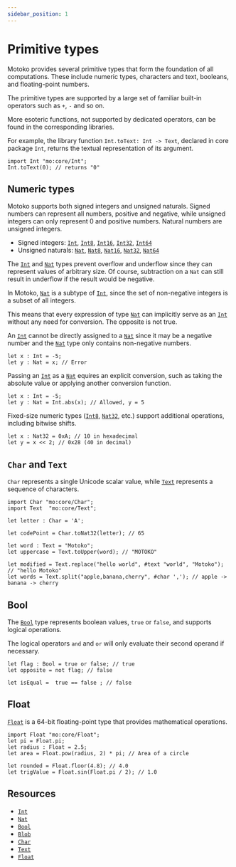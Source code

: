 ```yaml
---
sidebar_position: 1
---
```


# Primitive types

Motoko provides several primitive types that form the foundation of all computations. These include numeric types, characters and text, booleans, and floating-point numbers.

The primitive types are supported by a large set of familiar built-in operators such as `+`, `-` and so on.

More esoteric functions, not supported by dedicated operators, can be found in the corresponding libraries.

For example, the library function `Int.toText: Int -> Text`, declared in core package `Int`, returns the textual representation of its argument.

```motoko name=int
import Int "mo:core/Int";
Int.toText(0); // returns "0"
```

## Numeric types

Motoko supports both signed integers and unsigned naturals. Signed numbers can represent all numbers, positive and negative, while unsigned integers can only represent 0 and positive numbers. Natural numbers are unsigned integers.

- Signed integers: [`Int`](https://internetcomputer.org/docs/motoko/core/Int), [`Int8`](https://internetcomputer.org/docs/motoko/core/Int8), [`Int16`](https://internetcomputer.org/docs/motoko/core/Int16), [`Int32`](https://internetcomputer.org/docs/motoko/core/Int32), [`Int64`](https://internetcomputer.org/docs/motoko/core/Int64)
- Unsigned naturals: [`Nat`](https://internetcomputer.org/docs/motoko/core/Nat), [`Nat8`](https://internetcomputer.org/docs/motoko/core/Nat8), [`Nat16`](https://internetcomputer.org/docs/motoko/core/Nat16), [`Nat32`](https://internetcomputer.org/docs/motoko/core/Nat32), [`Nat64`](https://internetcomputer.org/docs/motoko/core/Nat64)

The [`Int`](https://internetcomputer.org/docs/motoko/core/Int) and [`Nat`](https://internetcomputer.org/docs/motoko/core/Nat) types prevent overflow and underflow since they can represent values of arbitrary size. Of course, subtraction on a `Nat` can still result in underflow if the result would be negative.

In Motoko, [`Nat`](https://internetcomputer.org/docs/motoko/core/Nat) is a subtype of [`Int`](https://internetcomputer.org/docs/motoko/core/Int), since the set of non-negative integers is a subset of all integers.

This means that every expression of type [`Nat`](https://internetcomputer.org/docs/motoko/core/Nat) can implicitly serve as an [`Int`](https://internetcomputer.org/docs/motoko/core/Int) without any need for conversion. The opposite is not true.

An [`Int`](https://internetcomputer.org/docs/motoko/core/Int) cannot be directly assigned to a [`Nat`](https://internetcomputer.org/docs/motoko/core/) since it may be a negative number and the [`Nat`](https://internetcomputer.org/docs/motoko/core/Nat) type only contains non-negative numbers.

```motoko
let x : Int = -5;
let y : Nat = x; // Error
```

Passing an [`Int`](https://internetcomputer.org/docs/motoko/core/Int) as a [`Nat`](https://internetcomputer.org/docs/motoko/core/Nat) equires an explicit conversion, such as taking the absolute value or applying another conversion function.

```motoko no-repl
let x : Int = -5;
let y : Nat = Int.abs(x); // Allowed, y = 5
```

Fixed-size numeric types ([`Int8`](https://internetcomputer.org/docs/motoko/core/Int8), [`Nat32`](https://internetcomputer.org/docs/motoko/core/Nat32), etc.) support additional operations, including bitwise shifts.

```motoko
let x : Nat32 = 0xA; // 10 in hexadecimal
let y = x << 2; // 0x28 (40 in decimal)
```

## `Char` and `Text`

`Char` represents a single Unicode scalar value, while [`Text`](https://internetcomputer.org/docs/motoko/core/Text) represents a sequence of characters.

```motoko
import Char "mo:core/Char";
import Text  "mo:core/Text";

let letter : Char = 'A';

let codePoint = Char.toNat32(letter); // 65

let word : Text = "Motoko";
let uppercase = Text.toUpper(word); // "MOTOKO"

let modified = Text.replace("hello world", #text "world", "Motoko"); // "hello Motoko"
let words = Text.split("apple,banana,cherry", #char ','); // apple -> banana -> cherry
```

## Bool

The [`Bool`](https://internetcomputer.org/docs/motoko/core/Bool) type represents boolean values, `true` or `false`, and supports logical operations.

The logical operators `and` and `or` will only evaluate their second operand if necessary.

```motoko
let flag : Bool = true or false; // true
let opposite = not flag; // false

let isEqual =  true == false ; // false
```

## Float

[`Float`](https://internetcomputer.org/docs/motoko/core/Float) is a 64-bit floating-point type that provides mathematical operations.

```motoko
import Float "mo:core/Float";
let pi = Float.pi;
let radius : Float = 2.5;
let area = Float.pow(radius, 2) * pi; // Area of a circle

let rounded = Float.floor(4.8); // 4.0
let trigValue = Float.sin(Float.pi / 2); // 1.0
```

## Resources

- [`Int`](https://internetcomputer.org/docs/motoko/core/Int)
- [`Nat`](https://internetcomputer.org/docs/motoko/core/Nat)
- [`Bool`](https://internetcomputer.org/docs/motoko/core/Bool)
- [`Blob`](https://internetcomputer.org/docs/motoko/core/Blob)
- [`Char`](https://internetcomputer.org/docs/motoko/core/Char)
- [`Text`](https://internetcomputer.org/docs/motoko/core/Text)
- [`Float`](https://internetcomputer.org/docs/motoko/core/Float)

